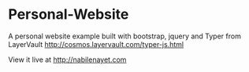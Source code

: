 # Personal-Website
A personal website example built with bootstrap, jquery and Typer from LayerVault http://cosmos.layervault.com/typer-js.html

View it live at http://nabilenayet.com

